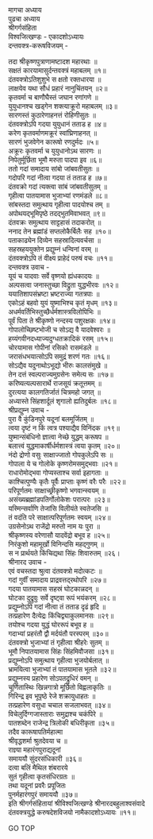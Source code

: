 मागचा अध्याय  
पुढचा अध्याय  
श्रीगर्गसंहिता  
विश्वजित्खण्डः - एकादशोऽध्यायः  
दन्तवक्त्र-करूषविजयम् -  
  
तदा श्रीकृष्णपुत्राणामष्टादश महारथाः ॥  
सक्षतं कारयामासुर्दन्तवक्त्रं महाबलम् ॥१॥  
दंतवक्त्रोऽतिशुशुभे स क्षतो रक्तधारया ॥  
लाक्षयेव यथा सौधं प्रहारं नानुचिंतयन् ॥२॥  
कृतवर्मा च बाणौघैस्तं जघान रणांगणे ॥  
युयुधानश्च खड्गेन शक्त्याक्रूरो महाबलम् ॥३॥  
सारणस्तं कुठारेणाहनत्तं रोहिणीसुतः ॥  
दंतवक्त्रोऽपि गदया युयुधानं तताड ह ॥४॥  
करेण कृतवर्माणमक्रूरं स्वांघ्रिणाहनत् ॥  
सारणं भुजवेगेन कारूषो रणदुर्मदः ॥५॥  
अक्रूरः कृतवर्मा च युयुधानोऽथ सारणः ॥  
निपेतुर्मूर्छिता भूमौ मरुता पादपा इव ॥६॥  
ततो गदां समादाय सांबो जांबवतीसुतः ॥  
गदोपरि गदां नीत्वा गदया तं तताड ह ॥७॥  
दंतवक्रो गदां त्यक्त्वा सांबं जांबवतीसुतम् ॥  
गृहीत्वा पातयामास भुजाभ्यां रणमंडले ॥८॥  
सांबस्तदा समुत्थाय गृहीत्वा पादयोश्च तम् ॥  
अपोथयद्भूमिपृष्ठे तदद्‌भुतमिवाभवत् ॥९॥  
दंतवक्रः समुत्थाय साट्टहासं तदाकरोत् ॥  
ननाद तेन ब्रह्मांडं सप्तलोकैर्बिलैः सह ॥१०॥  
पताकाढ्येन दिव्येन सहस्रादित्यवर्चसा ॥  
सहस्रहययुक्तेन प्रद्युम्नं धन्विनां वरम् ॥  
दंतवक्त्रोऽपि तं वीक्ष्य प्राहेदं परुषं वचः ॥११॥  
दन्तवक्त्र उवाच -  
यूयं च यादवाः सर्वे वृष्णयो ह्यंधकादयः ॥  
अल्पसत्वा जनास्तुच्छा विद्रुता युद्धभीरवः ॥१२॥  
ययातिशापसंभ्रष्टा भ्रष्टराज्या गतत्रपाः ॥  
एकोऽहं बहवो युयं युष्माभिश्च कृतं मृधम् ॥१३॥  
अधर्मवर्तिभिस्तुच्छैर्धर्मशास्त्रविलोपिभिः ॥  
पूर्वं पिता ते श्रीकृष्णो नन्दस्य पशुरक्षकः ॥१४॥  
गोपालोच्छिष्टभोजी च सोऽद्य वै यादवेश्वरः ॥  
हय्यंगवीनदध्याज्यदुग्धतक्रादिकं रसम् ॥१५॥  
चोरयामास गोपीनां रसिको रासमंडले ॥  
जरासंधभयात्सोऽपि समुद्रं शरणं गतः ॥१६॥  
सोऽद्यैव यदुनाथोऽभूद्यो भीरुः कालसंमुखे ॥  
तेन दत्तं स्वल्पराज्यमुग्रसेनः समेत्य सः ॥१७॥  
करिष्यत्यल्पसारार्थे राजसूयं क्रतूत्तमम् ॥  
दुरत्यया कालगतिर्जातं चित्रमहो जगत् ॥  
अध्यास्ते सिंहशार्दूलं शृगालो ह्यतिदुर्बलः ॥१८॥  
श्रीप्रद्युम्न उवाच -  
पुरा वै कुंडिनपुरे यदूनां बलमूर्जितम् ॥  
त्वया दृष्टं न किं त्वत्र पश्याद्यैव विनिंदक ॥१९॥  
युष्मान्संबंधिनो ज्ञात्वा नेच्छे युद्धम् करूषप ॥  
बलात्त्वं युद्धमाकार्षीर्धर्मशास्त्रं त्वया कृतम् ॥२०॥  
नंदो द्रोणो वसुः साक्षाज्जातो गोपकुलेऽपि सः ॥  
गोपाला ये च गोलोके कृष्णरोमसमुद्‌भवाः ॥२१॥  
राधारोमोद्‌भवा गोप्यस्ताश्च सर्वा इहागताः ॥  
काश्चित्पुण्यैः कृतैः पूर्वैः प्राप्ताः कृष्णं वरैः परैः ॥२२॥  
परिपूर्णतमः साक्षाच्छ्रीकृष्णो भगवान्स्वयम् ॥  
असंख्यब्रह्मांडपतिर्गोलोकेशः परात्परः ॥२३॥  
यस्मिन्सर्वाणि तेजांसि विलीयंते स्वतेजसि ॥  
तं वदंति परे साक्षात्परिपूर्णतमः स्वयम् ॥२४॥  
उग्रसेनोऽथ राजेंद्रो मरुतो नाम यः पुरा ॥  
श्रीकृष्णस्य वरेणासौ यादवेंद्रो बभूव ह ॥२५॥  
निरंकुशो महामूर्खो विनिन्दसि महद्गुणम् ॥  
स न प्रार्थयते किंचिद्यथा सिंहः शिवारुतम् ॥२६।  
श्रीनारद उवाच -  
एवं वचस्तदा श्रुत्वा दंतवक्त्रो मदोत्कटः ॥  
गदां गुर्वीं समादाय प्राद्रवत्तद्‌रथोपरि ॥२७॥  
गदया पातयामास सहस्रं घोटकान्नदन् ॥  
घोटका दुद्रुवुः सर्वे दृष्ट्वा रूपं भयंकरम् ॥२८॥  
प्रद्युम्नोऽपि गदां नीत्वा तं तताड दृढं हृदि ॥  
तत्प्रहारेण दैत्येद्रः किंचिद्व्याकुलमानसः ॥२९॥  
तयोश्च गदया युद्धं घोररूपं बभूव ह ॥  
गदाभ्यां प्रहरंतौ द्वौ मर्दयंतौ परस्परम् ॥३०॥  
दंतवक्त्रो भुजाभ्यां तं गृहीत्वा श्रीहरेः सुतम् ॥  
भूमौ निपातयामास सिंहः सिंहमिवौजसा ॥३१॥  
प्रद्युम्नोऽपि समुत्थाय गृहीत्वा भुजयोर्बलात् ॥  
भ्रामयित्वा भुजाभ्यां तं पातयामास भूतले ॥३२॥  
प्रद्युम्नस्य प्रहारेण सोऽपतद्रुधिरं वमन् ॥  
चूर्णितास्थिः खिन्नगात्रो मूर्छितो विह्वलाकृतिः ॥  
गिरिन्द्र इव भूपृष्ठे रेजे शक्रायुधाहतः ॥  
तत्प्रहारेण वसुधा चचाल सजलाभवत् ॥३४॥  
विचेलुर्दिग्गजास्ताराः समुद्राश्च चकंपिरे ॥  
पातशब्देन राजेन्द्र त्रिलोकी बधिरीकृता ॥३५॥  
तदैव कारूषापतिर्महात्मा  
     श्रीवृद्धशर्मा श्रुतदेवया च ॥  
राज्ञ्या महारंगपुराद्यदूनां  
     समाययौ सुंदरसंधिकारी ॥३६॥  
दत्वा बलिं मैथिल शंबरारये  
     सुतं गृहीत्वा कृतसंधिरग्रतः ॥  
तथा यदूनां प्रवरैः प्रपूजितः  
     पुनर्महारंगपुरं समाययौ ॥३७॥  
इति श्रीगर्गसंहितायां श्रीविश्वजित्खण्डे श्रीनारदबहुलाश्वसंवादे  
दंतवक्त्रयुद्धे करुषदेशविजयो नामैकादशोऽध्यायः ॥११॥  
  
GO TOP
